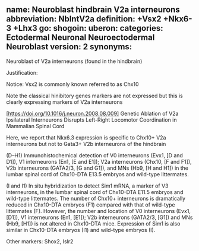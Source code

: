 name: Neuroblast hindbrain V2a interneurons 
abbreviation: NbIntV2a
definition: +Vsx2 +Nkx6-3 +Lhx3
go:
shogoin: 
uberon:
categories: Ectodermal Neuronal Neuroectodermal Neuroblast
version: 2
synonyms:
---

Neuroblast of V2a interneurons (found in the hindbrain)

Justification:

Notice: Vsx2 is commonly known referred to as Chx10



Note the classical hinibitory genes markers are not expressed but this is clearly expressing markers of V2a interneurons


[https://doi.org/10.1016/j.neuron.2008.08.009] Genetic Ablation of V2a Ipsilateral Interneurons Disrupts Left-Right Locomotor Coordination in Mammalian Spinal Cord

Here, we report that Nkx6.3 expression is specific to Chx10+ V2a interneurons but not to Gata3+ V2b interneurons of the hindbrain

(D–H1) Immunohistochemical detection of V0 interneurons (Evx1, [D and D1]), V1 interneurons (En1, [E and E1]); V2a interneurons (Chx10, [F and F1]), V2b interneurons (GATA2/3, [G and G1]), and MNs (Hb9, [H and H1]) in the lumbar spinal cord of Chx10-DTA E13.5 embryos and wild-type littermates.

(I and I1) In situ hybridization to detect Sim1 mRNA, a marker of V3 interneurons, in the lumbar spinal cord of Chx10-DTA E11.5 embryos and wild-type littermates. The number of Chx10+ interneurons is dramatically reduced in Chx10-DTA embryos (F1) compared with that of wild-type littermates (F). However, the number and location of V0 interneurons (Evx1, [D1]), V1 interneurons (En1, [E1]); V2b interneurons (GATA2/3, [G1]) and MNs (Hb9, [H1]) is not altered in Chx10-DTA mice. Expression of Sim1 is also similar in Chx10-DTA embryos (I1) and wild-type embryos (I).


Other markers:
Shox2, Islr2